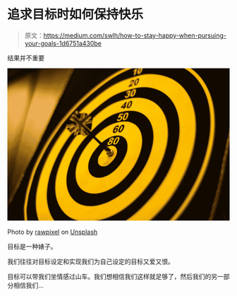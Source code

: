 # 追求目标时如何保持快乐

> 原文：<https://medium.com/swlh/how-to-stay-happy-when-pursuing-your-goals-1d6751a430be>

结果并不重要

![](img/b9f5f5d292841e269f394334fb025ea5.png)

Photo by [rawpixel](https://unsplash.com/photos/0GgjQAhKzVE?utm_source=unsplash&utm_medium=referral&utm_content=creditCopyText) on [Unsplash](https://unsplash.com/search/photos/goals?utm_source=unsplash&utm_medium=referral&utm_content=creditCopyText)

目标是一种婊子。

我们往往对目标设定和实现我们为自己设定的目标又爱又恨。

目标可以带我们坐情感过山车。我们想相信我们这样就足够了，然后我们的另一部分相信我们…